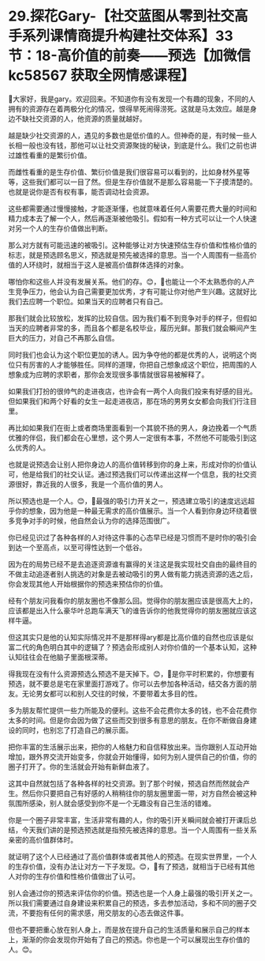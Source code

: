 # 29.探花Gary-【社交蓝图从零到社交高手系列课情商提升构建社交体系】33节：18-高价值的前奏——预选【加微信 kc58567 获取全网情感课程】

🎼大家好，我是gary。欢迎回来。不知道你有没有发现一个有趣的现象，不同的人拥有的资源存在着两极分化的情况，恨得旱死闹得涝死。这就是马太效应。越是身边不缺社交资源的人，他资源的质量就越好。

越是缺少社交资源的人，遇见的多数也是低价值的人。但神奇的是，有时候一些人长相一般也没有钱，那他可以让社交资源聚拢的秘诀，到底是什么。我们之前也讲过雄性看重的是繁衍价值。

而雌性看重的是生存价值、繁衍价值是我们很容易可以看到的，比如身材外星等等，这些我们都可以一目了然。但是生存价值就不是那么容易能一下子摸清楚的。也就是说你是否有权有事，能否调动社会资源。

这些都需要通过慢慢接触，才能逐渐懂，也就意味着任何人需要花费大量的时间和精力成本去了解一个人，然后再逐渐被他吸引。假如有一种方式可以让一个人快速对另一个人的生存价值做出判断。

那么对方就有可能迅速的被吸引。这种能够让对方快速预估生存价值和性格价值的标志，就是预选顾名思义，预选就是预先被选择的意思。当一个人周围有一些高价值的人环绕时，就相当于这人是被高价值群体选择的对象。

哪怕你和这些人并没有发展关系。他们的存。😊，🎼也能让一个不太熟悉你的人产生竞争压力，他会认为自己需要更加优秀，才有可能让你对他产生兴趣。这就好比我们去应聘一个职位。如果当天的应聘者只有自己。

那我们就会比较放松，发挥的比较自信。因为我们看不到竞争对手的样子，但假如当天的应聘者非常的多，而且各个都是名校毕业，履历光鲜。那我们就会瞬间产生巨大的压力，对自己不再那么自信。

同时我们也会认为这个职位更加的诱人。因为争夺他的都是优秀的人，说明这个岗位只有厉害的人才能够胜任。同样的道理，你把自己想象成这个职位，把周围的人想象成为应聘的求职者，那你会发现很多事情就很容易被解释了。

如果我们打扮的很帅气的走进夜店，也许会有一两个人向我们投来有好感的目光。但如果我们和两个好看的女生一起走进夜店，那在场的男男女女都会向我们行注目里。

再比如如果我们在街上或者商场里面看到一个其貌不扬的男人，身边挽着一个气质优雅的伴侣，我们都会在心里想，这个男人一定很有本事，不然他不可能吸引到这么优秀的人。

也就是说预选会让别人把你身边人的高价值转移到你的身上来，形成对你的价值认可，他是给我们的社交认证。通过预选我们可以传递出这样一个信息，我的社交资源很好，靠近我的人很多，我是一个高价值的男人。

所以预选也是一个人。😊，🎼最强的吸引力开关之一，预选建立吸引的速度远远超乎你的想象，因为他是一种最无需求的高价值展示。当一个人看到你身边环绕着很多竞争对手的时候，他自然会认为你的选择范围很广。

你已经见识过了各种各样的人对待这件事的心态早已经是习惯而不是时你的吸引会到达一个至高点，以至可得性达到一个低谷。

因为在的局势已经不是去追逐资源谁有赢得的关注这是我实现社交自由的最终目的不做主动追逐者别人挑选的对象是去被动吸引的男人做有能力挑选资源的选之后，你会发现其他人开始根据你的预选来预估你的价值。

经有个朋友问我看你的朋友圈也不像那么回。觉得你的朋友圈应该是很高大上的，应该都是出入什么豪华叶总跑车满天飞的谁告诉你的他我觉得你的朋友圈就应该这样牛逼。

但这其实只是他的认知实际情况并不是那样得ary都是比高价值的自然也应该是似富二代的角色明白其中的逻辑了？预选会形成别人对你价值的一个基本认知，这种认知往往会在他脑子里面根深蒂。

得我现在没有什么资源预选么预选不是天掉下。😊，🎼是你平时积累的，你想要有预选，就不要总是宅在家里面打游戏了。你可以去参加各种活动，结交各方面的朋友。无论男女都可以和别人交往的时候，不要带着太多目的性。

多为朋友帮忙提供一些力所能及的便利。这些不会花费你太多的钱，也不会花费你太多的时间。但是你会因为做了这些而交到很多有意思的朋友。在你不断做自身建设的同时，也别忘了打造自己的展示面。

把你丰富的生活展示出来，把你的人格魅力和自信释放出来。当你跟别人互动开始增加，跟外界交流开始变多，你就会开始懂得，如何为别人提供自己的价值，你的圈子打开了。你的生活就会开始有新鲜血液了。

这其中自然就包括了各种各样的社交资源。到了那个时候，预选自然而然就会产生。然后你只要把自己有好感的人稍稍往你的朋友圈里面一带，对方自然会被这种氛围所感染，别人就会感受到你不是一个无趣没有自己生活的错难。

你是一个圈子非常丰富，生活非常有趣的人，你的吸引开关瞬间就会被打开课后总结，今天我们讲的是预选预选就是指预先被选择的意思。当一个人周围有一些关系亲密的高价值群体时。

就证明了这个人已经通过了高价值群体或者其他人的预选。在现实世界里，一个人的生存价值，没有办法让对方一下子发现。😊，🎼有了预选，就相当于已经有其他人对你的生存价值和性格价值做出了认可。

别人会通过你的预选来评估你的价值。预选也是一个人身上最强的吸引开关之一。所以我们需要通过自身建设来积累自己的预选，多去参加活动，多和不同的圈子交流，不要抱有任何的需求感，用交朋友的心态去做这件事。

但也不要把重心放在别人身上，而是放在提升自己的生活质量和展示自己的样本上，渐渐的你会发现你开始有了自己的预选。你也是一个可以展现出生存价值的人。😊。

